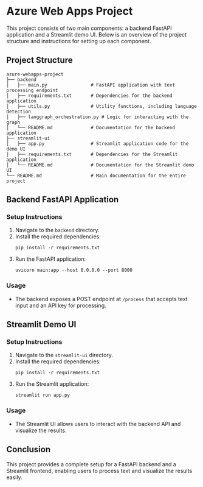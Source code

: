 # Azure Web Apps Project

This project consists of two main components: a backend FastAPI application and a Streamlit demo UI. Below is an overview of the project structure and instructions for setting up each component.

## Project Structure

```
azure-webapps-project
├── backend
│   ├── main.py                # FastAPI application with text processing endpoint
│   ├── requirements.txt       # Dependencies for the backend application
│   ├── utils.py               # Utility functions, including language detection
│   ├── langgraph_orchestration.py # Logic for interacting with the graph
│   └── README.md              # Documentation for the backend application
├── streamlit-ui
│   ├── app.py                 # Streamlit application code for the demo UI
│   ├── requirements.txt       # Dependencies for the Streamlit application
│   └── README.md              # Documentation for the Streamlit demo UI
└── README.md                  # Main documentation for the entire project
```

## Backend FastAPI Application

### Setup Instructions

1. Navigate to the `backend` directory.
2. Install the required dependencies:
   ```
   pip install -r requirements.txt
   ```
3. Run the FastAPI application:
   ```
   uvicorn main:app --host 0.0.0.0 --port 8000
   ```

### Usage

- The backend exposes a POST endpoint at `/process` that accepts text input and an API key for processing.

## Streamlit Demo UI

### Setup Instructions

1. Navigate to the `streamlit-ui` directory.
2. Install the required dependencies:
   ```
   pip install -r requirements.txt
   ```
3. Run the Streamlit application:
   ```
   streamlit run app.py
   ```

### Usage

- The Streamlit UI allows users to interact with the backend API and visualize the results.

## Conclusion

This project provides a complete setup for a FastAPI backend and a Streamlit frontend, enabling users to process text and visualize the results easily.